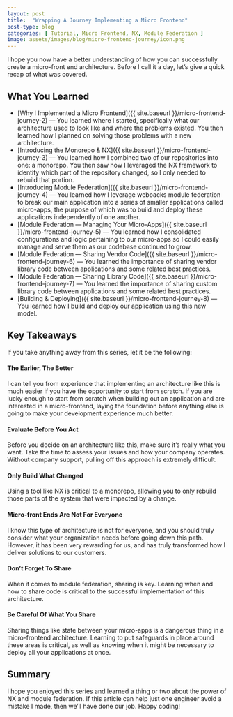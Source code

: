 ```yaml
---
layout: post
title:  "Wrapping A Journey Implementing a Micro Frontend"
post-type: blog
categories: [ Tutorial, Micro Frontend, NX, Module Federation ]
image: assets/images/blog/micro-frontend-journey/icon.png
---
```


I hope you now have a better understanding of how you can successfully create a micro-front end architecture. Before I call it a day, let’s give a quick recap of what was covered.

## What You Learned
- [Why I Implemented a Micro Frontend]({{ site.baseurl }}/micro-frontend-journey-2) — You learned where I started, specifically what our architecture used to look like and where the problems existed. You then learned how I planned on solving those problems with a new architecture.
- [Introducing the Monorepo & NX]({{ site.baseurl }}/micro-frontend-journey-3) — You learned how I combined two of our repositories into one: a monorepo. You then saw how I leveraged the NX framework to identify which part of the repository changed, so I only needed to rebuild that portion.
- [Introducing Module Federation]({{ site.baseurl }}/micro-frontend-journey-4) — You learned how I leverage webpacks module federation to break our main application into a series of smaller applications called micro-apps, the purpose of which was to build and deploy these applications independently of one another.
- [Module Federation — Managing Your Micro-Apps]({{ site.baseurl }}/micro-frontend-journey-5) — You learned how I consolidated configurations and logic pertaining to our micro-apps so I could easily manage and serve them as our codebase continued to grow.
- [Module Federation — Sharing Vendor Code]({{ site.baseurl }}/micro-frontend-journey-6) — You learned the importance of sharing vendor library code between applications and some related best practices.
- [Module Federation — Sharing Library Code]({{ site.baseurl }}/micro-frontend-journey-7) — You learned the importance of sharing custom library code between applications and some related best practices.
- [Building & Deploying]({{ site.baseurl }}/micro-frontend-journey-8) — You learned how I build and deploy our application using this new model.

## Key Takeaways

If you take anything away from this series, let it be the following:

#### The Earlier, The Better
I can tell you from experience that implementing an architecture like this is much easier if you have the opportunity to start from scratch. If you are lucky enough to start from scratch when building out an application and are interested in a micro-frontend, laying the foundation before anything else is going to make your development experience much better.

#### Evaluate Before You Act
Before you decide on an architecture like this, make sure it’s really what you want. Take the time to assess your issues and how your company operates. Without company support, pulling off this approach is extremely difficult.

#### Only Build What Changed
Using a tool like NX is critical to a monorepo, allowing you to only rebuild those parts of the system that were impacted by a change.

#### Micro-front Ends Are Not For Everyone
I know this type of architecture is not for everyone, and you should truly consider what your organization needs before going down this path. However, it has been very rewarding for us, and has truly transformed how I deliver solutions to our customers.

#### Don’t Forget To Share
When it comes to module federation, sharing is key. Learning when and how to share code is critical to the successful implementation of this architecture.

#### Be Careful Of What You Share
Sharing things like state between your micro-apps is a dangerous thing in a micro-frontend architecture. Learning to put safeguards in place around these areas is critical, as well as knowing when it might be necessary to deploy all your applications at once.

## Summary

I hope you enjoyed this series and learned a thing or two about the power of NX and module federation. If this article can help just one engineer avoid a mistake I made, then we’ll have done our job. Happy coding!